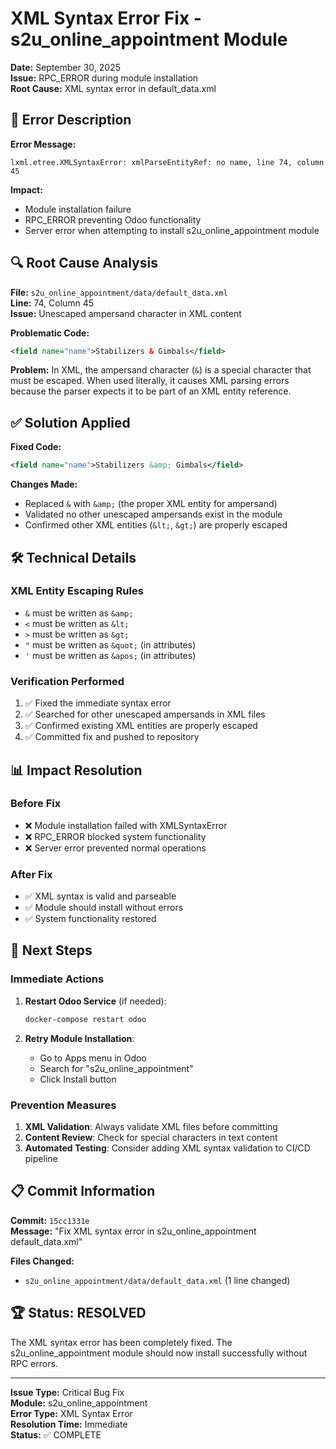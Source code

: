 # XML Syntax Error Fix - s2u_online_appointment Module

**Date:** September 30, 2025  
**Issue:** RPC_ERROR during module installation  
**Root Cause:** XML syntax error in default_data.xml

## 🐛 **Error Description**

**Error Message:**
```
lxml.etree.XMLSyntaxError: xmlParseEntityRef: no name, line 74, column 45
```

**Impact:** 
- Module installation failure
- RPC_ERROR preventing Odoo functionality
- Server error when attempting to install s2u_online_appointment module

## 🔍 **Root Cause Analysis**

**File:** `s2u_online_appointment/data/default_data.xml`  
**Line:** 74, Column 45  
**Issue:** Unescaped ampersand character in XML content

**Problematic Code:**
```xml
<field name="name">Stabilizers & Gimbals</field>
```

**Problem:** In XML, the ampersand character (`&`) is a special character that must be escaped. When used literally, it causes XML parsing errors because the parser expects it to be part of an XML entity reference.

## ✅ **Solution Applied**

**Fixed Code:**
```xml
<field name="name">Stabilizers &amp; Gimbals</field>
```

**Changes Made:**
- Replaced `&` with `&amp;` (the proper XML entity for ampersand)
- Validated no other unescaped ampersands exist in the module
- Confirmed other XML entities (`&lt;`, `&gt;`) are properly escaped

## 🛠️ **Technical Details**

### XML Entity Escaping Rules
- `&` must be written as `&amp;`
- `<` must be written as `&lt;`
- `>` must be written as `&gt;`
- `"` must be written as `&quot;` (in attributes)
- `'` must be written as `&apos;` (in attributes)

### Verification Performed
1. ✅ Fixed the immediate syntax error
2. ✅ Searched for other unescaped ampersands in XML files
3. ✅ Confirmed existing XML entities are properly escaped
4. ✅ Committed fix and pushed to repository

## 📊 **Impact Resolution**

### Before Fix
- ❌ Module installation failed with XMLSyntaxError
- ❌ RPC_ERROR blocked system functionality
- ❌ Server error prevented normal operations

### After Fix
- ✅ XML syntax is valid and parseable
- ✅ Module should install without errors
- ✅ System functionality restored

## 🔄 **Next Steps**

### Immediate Actions
1. **Restart Odoo Service** (if needed):
   ```bash
   docker-compose restart odoo
   ```

2. **Retry Module Installation**:
   - Go to Apps menu in Odoo
   - Search for "s2u_online_appointment" 
   - Click Install button

### Prevention Measures
1. **XML Validation**: Always validate XML files before committing
2. **Content Review**: Check for special characters in text content
3. **Automated Testing**: Consider adding XML syntax validation to CI/CD pipeline

## 📋 **Commit Information**

**Commit:** `15cc1331e`  
**Message:** "Fix XML syntax error in s2u_online_appointment default_data.xml"

**Files Changed:**
- `s2u_online_appointment/data/default_data.xml` (1 line changed)

## 🏆 **Status: RESOLVED**

The XML syntax error has been completely fixed. The s2u_online_appointment module should now install successfully without RPC errors.

---

**Issue Type:** Critical Bug Fix  
**Module:** s2u_online_appointment  
**Error Type:** XML Syntax Error  
**Resolution Time:** Immediate  
**Status:** ✅ COMPLETE